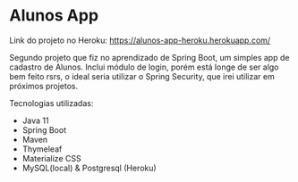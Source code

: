 # Alunos App

Link do projeto no Heroku:
https://alunos-app-heroku.herokuapp.com/

Segundo projeto que fiz no aprendizado de Spring Boot, um simples app de cadastro de Alunos. Inclui módulo de login, porém está longe de ser algo bem feito rsrs, o ideal seria utilizar o Spring Security, que irei utilizar em próximos projetos.

Tecnologias utilizadas:
- Java 11
- Spring Boot
- Maven
- Thymeleaf
- Materialize CSS
- MySQL(local) & Postgresql (Heroku)
